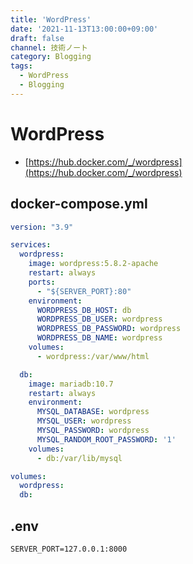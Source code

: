 ```yaml
---
title: 'WordPress'
date: '2021-11-13T13:00:00+09:00'
draft: false
channel: 技術ノート
category: Blogging
tags:
  - WordPress
  - Blogging
---
```

# WordPress

- [https://hub.docker.com/_/wordpress](https://hub.docker.com/_/wordpress)

## docker-compose.yml

```yaml
version: "3.9"

services:
  wordpress:
    image: wordpress:5.8.2-apache
    restart: always
    ports:
      - "${SERVER_PORT}:80"
    environment:
      WORDPRESS_DB_HOST: db
      WORDPRESS_DB_USER: wordpress
      WORDPRESS_DB_PASSWORD: wordpress
      WORDPRESS_DB_NAME: wordpress
    volumes:
      - wordpress:/var/www/html

  db:
    image: mariadb:10.7
    restart: always
    environment:
      MYSQL_DATABASE: wordpress
      MYSQL_USER: wordpress
      MYSQL_PASSWORD: wordpress
      MYSQL_RANDOM_ROOT_PASSWORD: '1'
    volumes:
      - db:/var/lib/mysql

volumes:
  wordpress:
  db:
```

## .env

```env
SERVER_PORT=127.0.0.1:8000
```
